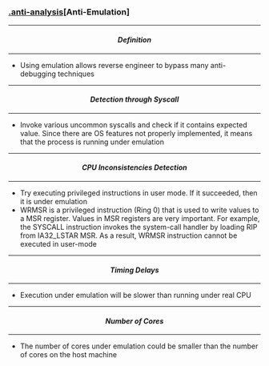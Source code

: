 ### [.anti-analysis](anti-analysis.md)[__Anti-Emulation__]

---
#### *<p align='center'> Definition </p>*
---
* Using emulation allows reverse engineer to bypass many anti-debugging techniques

---
#### *<p align='center'> Detection through Syscall </p>*
---
* Invoke various uncommon syscalls and check if it contains expected value. Since there are OS features not properly implemented, it means that the process is running under emulation

---
#### *<p align='center'> CPU Inconsistencies Detection </p>*
---
* Try executing privileged instructions in user mode. If it succeeded, then it is under emulation
* WRMSR is a privileged instruction (Ring 0) that is used to write values to a MSR register. Values in MSR registers are very important. For example, the SYSCALL instruction invokes the system-call handler by loading RIP from IA32_LSTAR MSR. As a result, WRMSR instruction cannot be executed in user-mode  

---
#### *<p align='center'> Timing Delays </p>*
---
* Execution under emulation will be slower than running under real CPU

---
#### *<p align='center'> Number of Cores </p>*
---
* The number of cores under emulation could be smaller than the number of cores on the host machine
